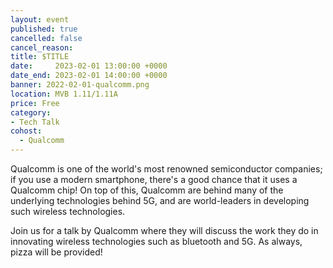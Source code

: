 ```yaml
---
layout: event
published: true
cancelled: false
cancel_reason:
title: $TITLE
date:     2023-02-01 13:00:00 +0000
date_end: 2023-02-01 14:00:00 +0000
banner: 2022-02-01-qualcomm.png
location: MVB 1.11/1.11A
price: Free
category:
- Tech Talk
cohost:
  - Qualcomm
---
```


Qualcomm is one of the world's most renowned semiconductor companies; if you use a modern smartphone, there's a good chance that it uses a Qualcomm chip! On top of this, Qualcomm are behind many of the underlying technologies behind 5G, and are world-leaders in developing such wireless technologies.

Join us for a talk by Qualcomm where they will discuss the work they do in innovating wireless technologies such as bluetooth and 5G. As always, pizza will be provided!
